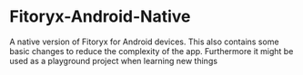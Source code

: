 # Fitoryx-Android-Native
 A native version of Fitoryx for Android devices. This also contains some basic changes to reduce the complexity of the app. Furthermore it might be used as a playground project when learning new things
